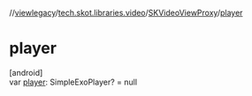 //[viewlegacy](../../../index.md)/[tech.skot.libraries.video](../index.md)/[SKVideoViewProxy](index.md)/[player](player.md)

# player

[android]\
var [player](player.md): SimpleExoPlayer? = null
